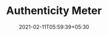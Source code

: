 ---
title: "Authenticity Meter"
date: 2021-02-11T05:59:39+05:30
description: A Password assistant engine which assists the user in setting up a robust password. This algorithm accepts user password, encrypts it into SHA1 and compares with historical persistent storage of `haveibeenpawned` API. 
link: 
repo: https://github.com/g-savitha/Authenticity-meter
pinned: true
weight: 1
---